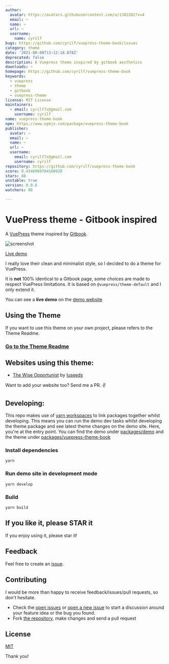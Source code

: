 ```yaml
---
author:
  avatar: https://avatars.githubusercontent.com/u/1302282?v=4
  email: ~
  name: ~
  url: ~
  username:
    name: cyrilf
bugs: https://github.com/cyrilf/vuepress-theme-book/issues
category: theme
date: '2021-08-08T13:12:18.878Z'
deprecated: false
description: A Vuepress theme inspired by gitbook aesthetics
downloads: ~
homepage: https://github.com/cyrilf/vuepress-theme-book
keywords:
  - vuepress
  - theme
  - gitbook
  - vuepress-theme
license: MIT License
maintainers:
  - email: cyrilf7x@gmail.com
    username: cyrilf
name: vuepress-theme-book
npm: https://www.npmjs.com/package/vuepress-theme-book
publisher:
  avatar: ~
  email: ~
  name: ~
  url: ~
  username:
    email: cyrilf7x@gmail.com
    username: cyrilf
repository: https://github.com/cyrilf/vuepress-theme-book
score: 0.4346960704160928
stars: 88
unstable: true
version: 0.0.6
watchers: 88

---
```


# VuePress theme - Gitbook inspired

A [VuePress](https://vuepress.vuejs.org) theme inspired by [Gitbook](https://docs.gitbook.com/).

![screenshot](screenshot.png)

[Live demo](https://vuepress-theme-book.netlify.app)

I really love their clean and minimalist style, so I decided to do a theme for VuePress.

It is **not** 100% identical to a Gitbook page, some choices are made to respect VuePress limitations.
It is based on `@vuepress/theme-default` and I only extend it.

You can see a **live demo** on the [demo website](https://vuepress-theme-book.netlify.app)

## Using the Theme

If you want to use this theme on your own project, please refers to the Theme Readme.

### [Go to the Theme Readme](./packages/vuepress-theme-book/README.md)

## Websites using this theme:

- [The Wise Opportunist](https://opportunist.luseeds.com) by [luseeds](https://luseeds.com)

Want to add your website too? Send me a PR. :v:

## Developing:

This repo makes use of [yarn workspaces](https://yarnpkg.com/lang/en/docs/workspaces/) to link packages together whilst developing.
This means you can run the demo dev tasks whilst developing the theme package and see latest theme changes on the demo site.
Here, you're at the entry point. You can find the demo under [packages/demo](./packages/demo) and the theme under [packages/vuepress-theme-book](./packages/vuepress-theme-book)

### Install dependencies

`yarn`

### Run demo site in development mode

`yarn develop`

### Build

`yarn build`

## If you like it, please STAR it

If you enjoy using it, please star it!

## Feedback

Feel free to create an [issue](https://github.com/cyrilf/vuepress-theme-book/issues).

## Contributing

I would be more than happy to receive feedback/issues/pull requests, so don't hesitate.

- Check the [open issues](https://github.com/cyrilf/vuepress-theme-book/issues) or [open a new issue](https://github.com/cyrilf/vuepress-theme-book/issues/new) to start a discussion around your feature idea or the bug you found.
- Fork [the repository](https://github.com/cyrilf/vuepress-theme-book), make changes and send a pull request

## License

[MIT](https://github.com/cyrilf/vuepress-theme-book/blob/master/LICENSE)

Thank you!
